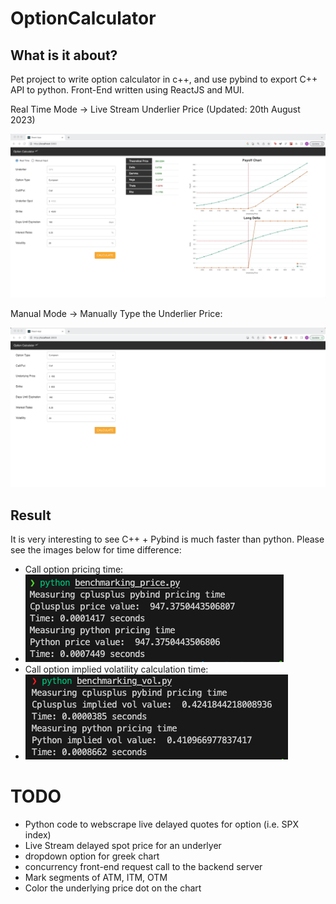 # OptionCalculator

## What is it about?

Pet project to write option calculator in c++, and use pybind to export C++ API to python. Front-End written using ReactJS and MUI.

Real Time Mode -> Live Stream Underlier Price (Updated: 20th August 2023)

![Alt Text](assets/optionapp_realtime.gif)

Manual Mode -> Manually Type the Underlier Price:

![Alt Text](assets/optioncalculator.gif)

## Result

It is very interesting to see C++ + Pybind is much faster than python. Please see the images below for time difference:

- Call option pricing time:
- ![Alt Text](https://github.com/lersonglim/OptionCalculator/blob/main/assets/price_time.png)
- Call option implied volatility calculation time:
- ![Alt Text](https://github.com/lersonglim/OptionCalculator/blob/main/assets/vol_time.png)

# TODO

- Python code to webscrape live delayed quotes for option (i.e. SPX index)
- Live Stream delayed spot price for an underlyer
- dropdown option for greek chart
- concurrency front-end request call to the backend server
- Mark segments of ATM, ITM, OTM
- Color the underlying price dot on the chart
